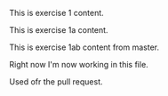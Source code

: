 This is exercise 1 content.

This is exercise 1a content.

This is exercise 1ab content from master.

Right now I'm now working in this file.

Used ofr the pull request.